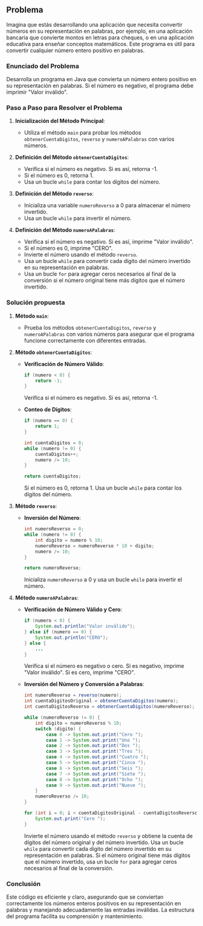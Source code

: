## Problema
Imagina que estás desarrollando una aplicación que necesita convertir números en su representación en palabras, por ejemplo, en una aplicación bancaria que convierte montos en letras para cheques, o en una aplicación educativa para enseñar conceptos matemáticos. Este programa es útil para convertir cualquier número entero positivo en palabras.

### Enunciado del Problema
Desarrolla un programa en Java que convierta un número entero positivo en su representación en palabras. Si el número es negativo, el programa debe imprimir "Valor inválido".

### Paso a Paso para Resolver el Problema

1. **Inicialización del Método Principal**:
   - Utiliza el método `main` para probar los métodos `obtenerCuentaDigitos`, `reverso` y `numeroAPalabras` con varios números.

2. **Definición del Método `obtenerCuentaDigitos`**:
   - Verifica si el número es negativo. Si es así, retorna -1.
   - Si el número es 0, retorna 1.
   - Usa un bucle `while` para contar los dígitos del número.

3. **Definición del Método `reverso`**:
   - Inicializa una variable `numeroReverso` a 0 para almacenar el número invertido.
   - Usa un bucle `while` para invertir el número.

4. **Definición del Método `numeroAPalabras`**:
   - Verifica si el número es negativo. Si es así, imprime "Valor inválido".
   - Si el número es 0, imprime "CERO".
   - Invierte el número usando el método `reverso`.
   - Usa un bucle `while` para convertir cada dígito del número invertido en su representación en palabras.
   - Usa un bucle `for` para agregar ceros necesarios al final de la conversión si el número original tiene más dígitos que el número invertido.

### Solución propuesta

1. **Método `main`**:
   - Prueba los métodos `obtenerCuentaDigitos`, `reverso` y `numeroAPalabras` con varios números para asegurar que el programa funcione correctamente con diferentes entradas.

2. **Método `obtenerCuentaDigitos`**:
   - **Verificación de Número Válido**:
     ```java
     if (numero < 0) {
         return -1;
     }
     ```
     Verifica si el número es negativo. Si es así, retorna -1.

   - **Conteo de Dígitos**:
     ```java
     if (numero == 0) {
         return 1;
     }

     int cuentaDigitos = 0;
     while (numero != 0) {
         cuentaDigitos++;
         numero /= 10;
     }

     return cuentaDigitos;
     ```
     Si el número es 0, retorna 1. Usa un bucle `while` para contar los dígitos del número.

3. **Método `reverso`**:
   - **Inversión del Número**:
     ```java
     int numeroReverso = 0;
     while (numero != 0) {
         int digito = numero % 10;
         numeroReverso = numeroReverso * 10 + digito;
         numero /= 10;
     }

     return numeroReverso;
     ```
     Inicializa `numeroReverso` a 0 y usa un bucle `while` para invertir el número.

4. **Método `numeroAPalabras`**:
   - **Verificación de Número Válido y Cero**:
     ```java
     if (numero < 0) {
         System.out.println("Valor inválido");
     } else if (numero == 0) {
         System.out.println("CERO");
     } else {
         ...
     }
     ```
     Verifica si el número es negativo o cero. Si es negativo, imprime "Valor inválido". Si es cero, imprime "CERO".

   - **Inversión del Número y Conversión a Palabras**:
     ```java
     int numeroReverso = reverso(numero);
     int cuentaDigitosOriginal = obtenerCuentaDigitos(numero);
     int cuentaDigitosReverso = obtenerCuentaDigitos(numeroReverso);

     while (numeroReverso != 0) {
         int digito = numeroReverso % 10;
         switch (digito) {
             case 0 -> System.out.print("Cero ");
             case 1 -> System.out.print("Uno ");
             case 2 -> System.out.print("Dos ");
             case 3 -> System.out.print("Tres ");
             case 4 -> System.out.print("Cuatro ");
             case 5 -> System.out.print("Cinco ");
             case 6 -> System.out.print("Seis ");
             case 7 -> System.out.print("Siete ");
             case 8 -> System.out.print("Ocho ");
             case 9 -> System.out.print("Nueve ");
         }
         numeroReverso /= 10;
     }

     for (int i = 0; i < cuentaDigitosOriginal - cuentaDigitosReverso; i++) {
         System.out.print("Cero ");
     }
     ```
     Invierte el número usando el método `reverso` y obtiene la cuenta de dígitos del número original y del número invertido. Usa un bucle `while` para convertir cada dígito del número invertido en su representación en palabras. Si el número original tiene más dígitos que el número invertido, usa un bucle `for` para agregar ceros necesarios al final de la conversión.

### Conclusión

Este código es eficiente y claro, asegurando que se conviertan correctamente los números enteros positivos en su representación en palabras y manejando adecuadamente las entradas inválidas. La estructura del programa facilita su comprensión y mantenimiento.
